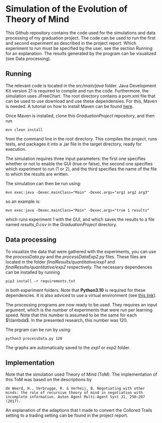# Simulation of the Evolution of Theory of Mind

This Github repository contains the code used for the simulations and data processing of my graduation project. 
The code can be used to run the first and second experiment as described in the project report. Which experiment
to run must be specified by the user, see the section Running for an explanation. The results generated by the 
program can be visualized (see Data processing).

## Running
The relevant code is located in the _src/main/java_ folder.
Java Development Kit version 21 is required to compile and run the code. Furthermore, the simulation uses JFreeChart. 
The root directory contains a pom.xml file that can be used to use download and use these dependensies. For this, Maven is needed.
A tutorial on how to install Maven can be found [here](https://www.baeldung.com/install-maven-on-windows-linux-mac).

Once Maven is installed, clone this _GraduationProject_ repository, and then run 
```text
mvn clean install
```
from the command line in the root directory.
This compiles the project, runs tests, and packages it into a .jar file in the target directory, ready for execution.

The simulation requires three input parameters: the first one specifies whether or not to enable the GUI (true or false), 
the second one specifies which experiment to run (1 or 2), and the third specifies the name of the file to which the results are written. 

The simulation can then be run using:
```text
mvn exec:java -Dexec.mainClass="Main" -Dexec.args="arg1 arg2 arg3"
```
so an example is: 
```text
mvn exec:java -Dexec.mainClass="Main" -Dexec.args="true 1 results"
```
which runs experiment 1 with the GUI, and which saves the results to a file named _results_0.csv_ in the _GraduationProject_ directory.


## Data processing
To visualize the data that were gathered with the experiments, you can use the _processData.py_ and the _processDataExp2.py_ files. 
These files are located in the folder _finalResults/quantitative/exp1_ and _finalResults/quantitative/exp2_ respectively. 
The necessary dependences can be installed by running 
```text
pip3 install -r requirements.txt
```
in both experiment folders. Note that **Python3.10** is required for these dependencies. It is also adviced to use a virtual environment (see [this link](https://docs.conda.io/projects/conda/en/latest/user-guide/tasks/manage-environments.html)).

The processing programs are now ready to be used. They requires an input argument, which is the number of experiments that were run per learning speed. Note that this number is assumed to be the same for
each $\\lambda$. In the presented research, this number was 120. 

The prgram can be run by using:
```text
python3 processData.py 120
```
The graphs are automatically saved to the _exp1_ or _exp2_ folder.


## Implementation
Note that the simulation used Theory of Mind (ToM). The implementation of this ToM was based on the descriptions by 
``` text
de Weerd, H., Verbrugge, R. & Verheij, B. Negotiating with other minds: the role of recursive theory of mind in negotiation with incomplete information. Auton Agent Multi-Agent Syst 31, 250–287 (2017).
```
An explanation of the adaptions that I made to convert the Collored Trails setting to a trading setting can be found in the project report.

